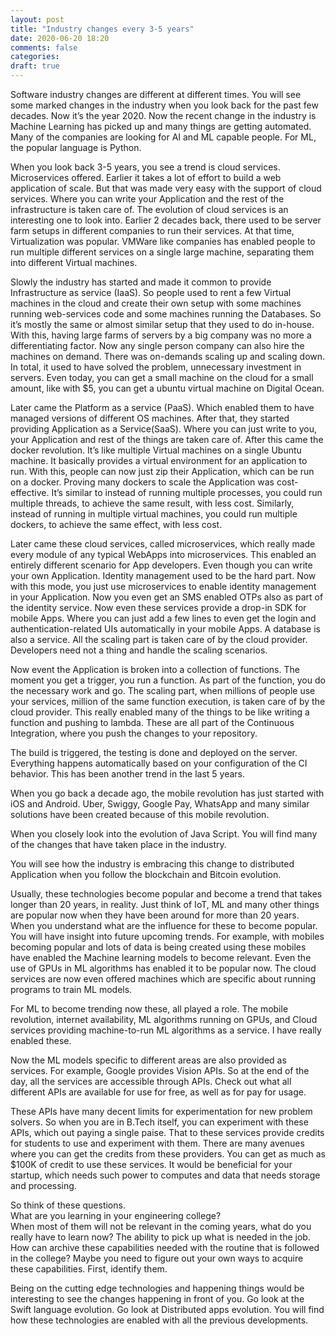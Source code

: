 ```yaml
---
layout: post
title: "Industry changes every 3-5 years"
date: 2020-06-20 18:20
comments: false
categories:
draft: true
---
```


Software industry changes are different at different times. You will see some marked changes in the industry when you look back for the past few decades. Now it’s the year 2020. Now the recent change in the industry is Machine Learning has picked up and many things are getting automated. Many of the companies are looking for AI and ML capable people. For ML, the popular language is Python.

When you look back 3-5 years, you see a trend is cloud services. Microservices offered. Earlier it takes a lot of effort to build a web application of scale. But that was made very easy with the support of cloud services. Where you can write your Application and the rest of the infrastructure is taken care of. The evolution of cloud services is an interesting one to look into. Earlier 2 decades back, there used to be server farm setups in different companies to run their services. At that time, Virtualization was popular. VMWare like companies has enabled people to run multiple different services on a single large machine, separating them into different Virtual machines.

Slowly the industry has started and made it common to provide Infrastructure as service (IaaS). So people used to rent a few Virtual machines in the cloud and create their own setup with some machines running web-services code and some machines running the Databases. So it’s mostly the same or almost similar setup that they used to do in-house. With this, having large farms of servers by a big company was no more a differentiating factor. Now any single person company can also hire the machines on demand. There was on-demands scaling up and scaling down. In total, it used to have solved the problem, unnecessary investment in servers. Even today, you can get a small machine on the cloud for a small amount, like with \$5, you can get a ubuntu virtual machine on Digital Ocean.

Later came the Platform as a service (PaaS). Which enabled them to have managed versions of different OS machines. After that, they started providing Application as a Service(SaaS). Where you can just write to you, your Application and rest of the things are taken care of. After this came the docker revolution. It’s like multiple Virtual machines on a single Ubuntu machine. It basically provides a virtual environment for an application to run. With this, people can now just zip their Application, which can be run on a docker. Proving many dockers to scale the Application was cost-effective. It’s similar to instead of running multiple processes, you could run multiple threads, to achieve the same result, with less cost. Similarly, instead of running in multiple virtual machines, you could run multiple dockers, to achieve the same effect, with less cost.

Later came these cloud services, called microservices, which really made every module of any typical WebApps into microservices. This enabled an entirely different scenario for App developers. Even though you can write your own Application. Identity management used to be the hard part. Now with this mode, you just use microservices to enable identity management in your Application. Now you even get an SMS enabled OTPs also as part of the identity service. Now even these services provide a drop-in SDK for mobile Apps. Where you can just add a few lines to even get the login and authentication-related UIs automatically in your mobile Apps. A database is also a service. All the scaling part is taken care of by the cloud provider. Developers need not a thing and handle the scaling scenarios.

Now event the Application is broken into a collection of functions. The moment you get a trigger, you run a function. As part of the function, you do the necessary work and go. The scaling part, when millions of people use your services, million of the same function execution, is taken care of by the cloud provider. This really enabled many of the things to be like writing a function and pushing to lambda. These are all part of the Continuous Integration, where you push the changes to your repository.

The build is triggered, the testing is done and deployed on the server. Everything happens automatically based on your configuration of the CI behavior. This has been another trend in the last 5 years.

When you go back a decade ago, the mobile revolution has just started with iOS and Android. Uber, Swiggy, Google Pay, WhatsApp and many similar solutions have been created because of this mobile revolution.

When you closely look into the evolution of Java Script. You will find many of the changes that have taken place in the industry.

You will see how the industry is embracing this change to distributed Application when you follow the blockchain and Bitcoin evolution.

Usually, these technologies become popular and become a trend that takes longer than 20 years, in reality. Just think of IoT, ML and many other things are popular now when they have been around for more than 20 years. When you understand what are the influence for these to become popular. You will have insight into future upcoming trends. For example, with mobiles becoming popular and lots of data is being created using these mobiles have enabled the Machine learning models to become relevant. Even the use of GPUs in ML algorithms has enabled it to be popular now. The cloud services are now even offered machines which are specific about running programs to train ML models.

For ML to become trending now these, all played a role. The mobile revolution, internet availability, ML algorithms running on GPUs, and Cloud services providing machine-to-run ML algorithms as a service. I have really enabled these.

Now the ML models specific to different areas are also provided as services. For example, Google provides Vision APIs. So at the end of the day, all the services are accessible through APIs. Check out what all different APIs are available for use for free, as well as for pay for usage.

These APIs have many decent limits for experimentation for new problem solvers. So when you are in B.Tech itself, you can experiment with these APIs, which out paying a single paise. That to these services provide credits for students to use and experiment with them. There are many avenues where you can get the credits from these providers. You can get as much as \$100K of credit to use these services. It would be beneficial for your startup, which needs such power to computes and data that needs storage and processing.

So think of these questions.  
What are you learning in your engineering college?  
When most of them will not be relevant in the coming years, what do you really have to learn now? The ability to pick up what is needed in the job.  
How can archive these capabilities needed with the routine that is followed in the college? Maybe you need to figure out your own ways to acquire these capabilities. First, identify them.

Being on the cutting edge technologies and happening things would be interesting to see the changes happening in front of you. Go look at the Swift language evolution. Go look at Distributed apps evolution. You will find how these technologies are enabled with all the previous developments.
